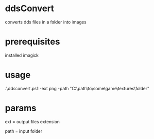 # ddsConvert
converts dds files in a folder into images
# prerequisites 
installed imagick
# usage
.\ddsconvert.ps1 -ext png -path "C:\path\to\some\game\textures\folder"
# params
ext = output files extension 

path = input folder

